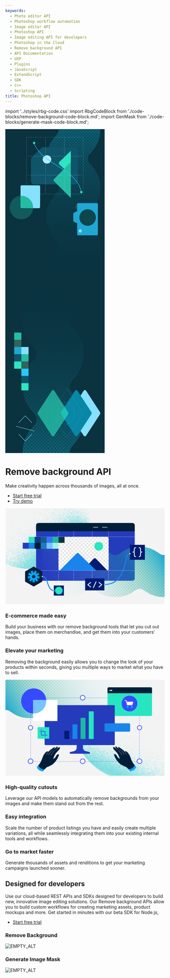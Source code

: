 ```yaml
---
keywords:
  - Photo editor API
  - Photoshop workflow automation
  - Image editor API
  - Photoshop API
  - Image editing API for developers
  - Photoshop in the Cloud
  - Remove background API
  - API Documentation
  - UXP
  - Plugins
  - JavaScript
  - ExtendScript
  - SDK
  - C++
  - Scripting
title: Photoshop API
---
```

import '../styles/rbg-code.css'
import RbgCodeBlock from './code-blocks/remove-background-code-block.md';
import GenMask from './code-blocks/generate-mask-code-block.md';

[//]: # (-----------------------------------Hero Section--------------------------------------------------------)
<Hero slots="image, heading, text, buttons" variant="fullwidth" background="rgb(12, 50, 63)" className="remove-background-hero" />

![](images/Adobe_io_illustration_banner_3x.png)

# Remove background API

Make creativity happen across thousands of images, all at once.

* [Start free trial](signup.md?ref=signup)
* [Try demo](demo.md)


[//]: # (-----------------------------------River Flow Section --------------------------------------------------------)
<TextBlock slots="image, heading, text" theme="lightest" />

![](images/AutomateContentCreation.png)

### E-commerce made easy

Build your business with our remove background tools that let you cut out images, place them on merchandise, and get them into your customers’ hands.


<TextBlock slots="heading, text, image" theme="lightest" />

### Elevate your marketing

Removing the background easily allows you to change the look of your products within seconds, giving you multiple ways to market what you have to sell.

![](images/IncreaseSales.png)

[//]: # (-----------------------------------Three Up Section --------------------------------------------------------)
<TextBlock slots="heading, text" width="33%" theme="lightest" isCentered />

### High-quality cutouts

Leverage our API models to automatically remove backgrounds from your images and make them stand out from the rest.


<TextBlock slots="heading, text" width="33%" theme="lightest" isCentered />

### Easy integration

Scale the number of product listings you have and easily create multiple variations, all while seamlessly integrating them into your existing internal tools and workflows.


<TextBlock slots="heading, text" width="33%" theme="lightest" isCentered />

### Go to market faster

Generate thousands of assets and renditions to get your marketing campaigns launched sooner.


[//]: # (-----------------------------------Code Block Section --------------------------------------------------------)

<DCSummaryBlock slots="heading, text, buttons"  background="rgb(31, 42, 73)" buttonPositionRight className="Designed-for-developers" />

## Designed for developers

Use our cloud-based REST APIs and SDKs designed for developers to build new, innovative image editing solutions. Our Remove background APIs allow you to build custom workflows for creating marketing assets, product mockups and more. Get started in minutes with our beta SDK for Node.js,

- [Start free trial](signup.md?ref=signup)


<TabsBlock orientation="vertical" slots="heading, image, content" APIReference = "https://developer.adobe.com/photoshop/photoshop-api-docs/"  repeat="2"  theme="dark" className='bgBlue code-block-0 Designed-for-developers  home-code-block tabBlockAlign'/>


### Remove Background

![EMPTY_ALT](images/ad-reflow.png)

<RbgCodeBlock/>

### Generate Image Mask

![EMPTY_ALT](images/image-cutout.png)

<GenMask/>
